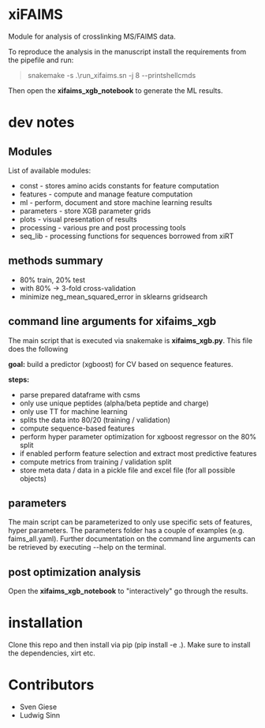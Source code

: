 # xiFAIMS
Module for analysis of crosslinking MS/FAIMS data.

To reproduce the analysis in the manuscript install the requirements from the pipefile and run:

>snakemake -s .\run_xifaims.sn -j 8 --printshellcmds 

Then open the **xifaims_xgb_notebook** to generate the ML results.


# dev notes

## Modules
List of available modules:
- const - stores amino acids constants for feature computation
- features - compute and manage feature computation
- ml - perform, document and store machine learning results
- parameters - store XGB parameter grids
- plots - visual presentation of results
- processing - various pre and post processing tools
- seq_lib - processing functions for sequences borrowed from xiRT

## methods summary
- 80% train, 20% test
- with 80% -> 3-fold cross-validation
- minimize neg_mean_squared_error in sklearns gridsearch


## command line arguments for xifaims_xgb

The main script that is executed via snakemake is **xifaims_xgb.py**. This file does the following

**goal:** build a predictor (xgboost) for CV based on sequence features.

**steps:**
- parse prepared dataframe with csms
- only use unique peptides (alpha/beta peptide and charge)
- only use TT for machine learning
- splits the data into 80/20 (training / validation)
- compute sequence-based features
- perform hyper parameter optimization for xgboost regressor on the 80% split
- if enabled perform feature selection and extract most predictive features
- compute metrics from training / validation split
- store meta data / data in a pickle file and excel file (for all possible objects)

## parameters

The main script can be parameterized to only use specific sets of features, hyper parameters.
The parameters folder has a couple of examples (e.g. faims_all.yaml). Further documentation on
the command line arguments can be retrieved by executing --help on the terminal.

## post optimization analysis

Open the **xifaims_xgb_notebook** to "interactively" go through the results.

# installation
Clone this repo and then install via pip (pip install -e .). Make sure to install the dependencies,
xirt etc.

# Contributors
- Sven Giese
- Ludwig Sinn